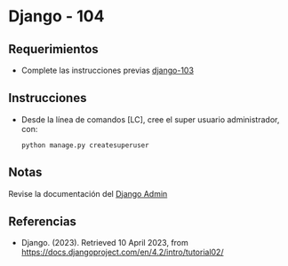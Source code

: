 # Django - 104

## Requerimientos

* Complete las instrucciones previas [django-103](django-103.md)

## Instrucciones

* Desde la línea de comandos [LC], cree el super usuario administrador, con:

  ```
  python manage.py createsuperuser
  ```

## Notas

Revise la documentación del [Django Admin](https://docs.djangoproject.com/en/4.2/intro/tutorial02/#creating-an-admin-user)

## Referencias

* Django. (2023). Retrieved 10 April 2023, from https://docs.djangoproject.com/en/4.2/intro/tutorial02/
